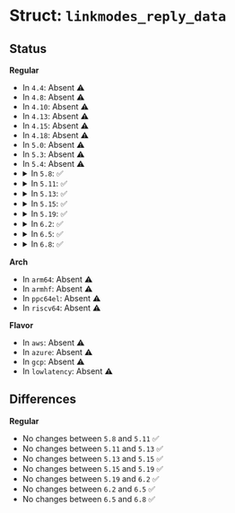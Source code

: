 # Struct: <code>linkmodes_reply_data</code>

## Status
<b>Regular</b>
<ul>
<li>
In <code>4.4</code>: Absent ⚠️
</li>
<li>
In <code>4.8</code>: Absent ⚠️
</li>
<li>
In <code>4.10</code>: Absent ⚠️
</li>
<li>
In <code>4.13</code>: Absent ⚠️
</li>
<li>
In <code>4.15</code>: Absent ⚠️
</li>
<li>
In <code>4.18</code>: Absent ⚠️
</li>
<li>
In <code>5.0</code>: Absent ⚠️
</li>
<li>
In <code>5.3</code>: Absent ⚠️
</li>
<li>
In <code>5.4</code>: Absent ⚠️
</li>
<li>
<details>
<summary>In <code>5.8</code>: ✅</summary>

```c
struct linkmodes_reply_data {
    struct ethnl_reply_data base;
    struct ethtool_link_ksettings ksettings;
    struct ethtool_link_settings *lsettings;
    bool peer_empty;
};
```
</details>
</li>
<li>
<details>
<summary>In <code>5.11</code>: ✅</summary>

```c
struct linkmodes_reply_data {
    struct ethnl_reply_data base;
    struct ethtool_link_ksettings ksettings;
    struct ethtool_link_settings *lsettings;
    bool peer_empty;
};
```
</details>
</li>
<li>
<details>
<summary>In <code>5.13</code>: ✅</summary>

```c
struct linkmodes_reply_data {
    struct ethnl_reply_data base;
    struct ethtool_link_ksettings ksettings;
    struct ethtool_link_settings *lsettings;
    bool peer_empty;
};
```
</details>
</li>
<li>
<details>
<summary>In <code>5.15</code>: ✅</summary>

```c
struct linkmodes_reply_data {
    struct ethnl_reply_data base;
    struct ethtool_link_ksettings ksettings;
    struct ethtool_link_settings *lsettings;
    bool peer_empty;
};
```
</details>
</li>
<li>
<details>
<summary>In <code>5.19</code>: ✅</summary>

```c
struct linkmodes_reply_data {
    struct ethnl_reply_data base;
    struct ethtool_link_ksettings ksettings;
    struct ethtool_link_settings *lsettings;
    bool peer_empty;
};
```
</details>
</li>
<li>
<details>
<summary>In <code>6.2</code>: ✅</summary>

```c
struct linkmodes_reply_data {
    struct ethnl_reply_data base;
    struct ethtool_link_ksettings ksettings;
    struct ethtool_link_settings *lsettings;
    bool peer_empty;
};
```
</details>
</li>
<li>
<details>
<summary>In <code>6.5</code>: ✅</summary>

```c
struct linkmodes_reply_data {
    struct ethnl_reply_data base;
    struct ethtool_link_ksettings ksettings;
    struct ethtool_link_settings *lsettings;
    bool peer_empty;
};
```
</details>
</li>
<li>
<details>
<summary>In <code>6.8</code>: ✅</summary>

```c
struct linkmodes_reply_data {
    struct ethnl_reply_data base;
    struct ethtool_link_ksettings ksettings;
    struct ethtool_link_settings *lsettings;
    bool peer_empty;
};
```
</details>
</li>
</ul>
<b>Arch</b>
<ul>
<li>
In <code>arm64</code>: Absent ⚠️
</li>
<li>
In <code>armhf</code>: Absent ⚠️
</li>
<li>
In <code>ppc64el</code>: Absent ⚠️
</li>
<li>
In <code>riscv64</code>: Absent ⚠️
</li>
</ul>
<b>Flavor</b>
<ul>
<li>
In <code>aws</code>: Absent ⚠️
</li>
<li>
In <code>azure</code>: Absent ⚠️
</li>
<li>
In <code>gcp</code>: Absent ⚠️
</li>
<li>
In <code>lowlatency</code>: Absent ⚠️
</li>
</ul>

## Differences
<b>Regular</b>
<ul>
<li>
No changes between <code>5.8</code> and <code>5.11</code> ✅
</li>
<li>
No changes between <code>5.11</code> and <code>5.13</code> ✅
</li>
<li>
No changes between <code>5.13</code> and <code>5.15</code> ✅
</li>
<li>
No changes between <code>5.15</code> and <code>5.19</code> ✅
</li>
<li>
No changes between <code>5.19</code> and <code>6.2</code> ✅
</li>
<li>
No changes between <code>6.2</code> and <code>6.5</code> ✅
</li>
<li>
No changes between <code>6.5</code> and <code>6.8</code> ✅
</li>
</ul>
